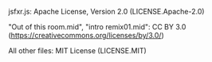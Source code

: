 jsfxr.js:
    Apache License, Version 2.0 (LICENSE.Apache-2.0)

"Out of this room.mid",
"intro remix01.mid":
    CC BY 3.0 (https://creativecommons.org/licenses/by/3.0/)
 
All other files:
   MIT License (LICENSE.MIT)
